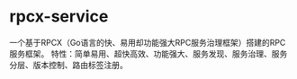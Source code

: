# rpcx-service
一个基于RPCX（Go语言的快、易用却功能强大RPC服务治理框架）搭建的RPC服务框架。 特性：简单易用、超快高效、功能强大、服务发现、服务治理、服务分层、版本控制、路由标签注册。
